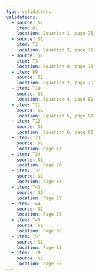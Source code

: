 ```yaml
---
type: validations
validations:
  - source: S1
    item: D1
    location: Equation 1, page 75
  - source: S1
    item: T2
    location: Equation 2, page 75
  - source: S1
    item: T3
    location: Equation 8, page 76
  - item: D9
    source: S1
    location: Equation 2, page 79
  - item: T10
    source: S1
    location: Equation 4, page 81
  - item: T11
    source: S1
    location: Equation 5, page 81
  - item: T12
    source: S1
    location: Equation 6, page 81
  - item: T23
    source: S1
    location: Page 41
  - item: T24
    source: S1
    location: Page 76
  - item: T37
    source: S1
    location: Page 83
  - item: T43
    source: S1
    location: Page 19
  - item: T44
    source: S1
    location: Page 19
  - item: T45
    source: S1
    location: Page 35
  - item: T57
    source: S1
    location: Page 81
  - item: T79
    source: S1
    location: Page 35
---
```

